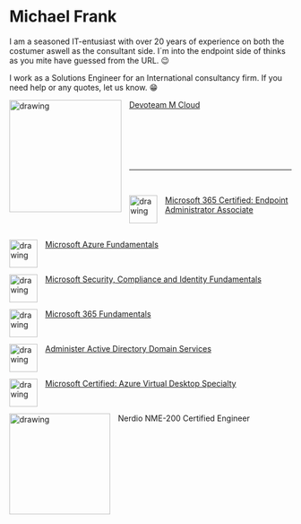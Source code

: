 # Michael Frank

I am a seasoned IT-entusiast with over 20 years of experience on both the costumer aswell as the consultant side.
I´m into the endpoint side of thinks as you mite have guessed from the URL. :wink:

I work as a Solutions Engineer for an International consultancy firm. If you need help or any quotes, let us know. :grin:

[Devoteam M Cloud](https://mcloud.devoteam.com) <img src="https://www.devoteam.com/wp-content/themes/lsac-devoteam/assets/images/logo-devoteam.svg" style="float: left; margin-right: 1em" alt="drawing" width="200"/>

<p>&nbsp;</p>
<p>&nbsp;</p>
<p>&nbsp;</p>

---
<p>&nbsp;</p>

<img src="https://learn.microsoft.com/media/learn/certification/badges/microsoft-certified-associate-badge.svg" style="float: left; margin-right: 1em" alt="drawing" width="50"/> [Microsoft 365 Certified: Endpoint Administrator Associate](https://learn.microsoft.com/api/credentials/share/en-us/MichaelFrank-1121/D89FAF69A2EBB02C?sharingId=4270B5EA980F422C)

<p>&nbsp;</p>

<img src="https://learn.microsoft.com/media/learn/certification/badges/microsoft-certified-fundamentals-badge.svg" style="float: left; margin-right: 1em" alt="drawing" width="50"/> [Microsoft Azure Fundamentals](https://learn.microsoft.com/api/credentials/share/en-us/MichaelFrank-1121/4F7946D1557207F3?sharingId=4270B5EA980F422C)

<p>&nbsp;</p>

<img src="https://learn.microsoft.com/media/learn/certification/badges/microsoft-certified-fundamentals-badge.svg" style="float: left; margin-right: 1em" alt="drawing" width="50"/> [Microsoft Security, Compliance and Identity Fundamentals](https://learn.microsoft.com/api/credentials/share/en-us/MichaelFrank-1121/4282690D7E36E61D?sharingId=4270B5EA980F422C)

<p>&nbsp;</p>

<img src="https://learn.microsoft.com/media/learn/certification/badges/microsoft-certified-fundamentals-badge.svg" style="float: left; margin-right: 1em" alt="drawing" width="50"/> [Microsoft 365 Fundamentals](https://learn.microsoft.com/api/credentials/share/en-us/MichaelFrank-1121/6C6961A1F44126F1?sharingId=4270B5EA980F422C)

<p>&nbsp;</p>

<img src="https://learn.microsoft.com/en-us/media/profile/zero-state-applied-skills.svg?branch=main" style="float: left; margin-right: 1em" alt="drawing" width="50"/> [Administer Active Directory Domain Services](https://learn.microsoft.com/api/credentials/share/en-us/MichaelFrank-1121/E0A457BAF2568FD5?sharingId=4270B5EA980F422C)

<p>&nbsp;</p>

<img src="https://learn.microsoft.com/media/learn/certification/badges/microsoft-certified-specialty-badge.svg" style="float: left; margin-right: 1em" alt="drawing" width="50"/> [Microsoft Certified: Azure Virtual Desktop Specialty](https://learn.microsoft.com/api/credentials/share/en-us/MichaelFrank-1121/2987140FB3EBDA20?sharingId=4270B5EA980F422C)

<p>&nbsp;</p>
<img src="https://getnerdio.com/wp-content/uploads/2023/10/nme-200.jpg" style="float: left; margin-right: 1em" alt="drawing" width="180"/> Nerdio NME-200 Certified Engineer

<p>&nbsp;</p>
